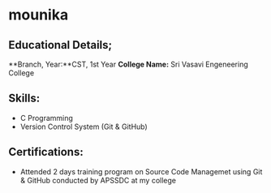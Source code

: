 # mounika
## Educational Details;
**Branch, Year:**CST, 1st Year
**College Name:** Sri Vasavi Engeneering College

## Skills:
- C Programming
 - Version Control System (Git & GitHub)
 
## Certifications:
 - Attended 2 days training program on Source Code Managemet using Git & GitHub conducted by APSSDC at my college
 
